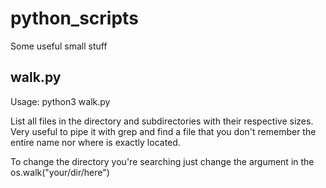 # python_scripts
Some useful small stuff

## walk.py
Usage: python3 walk.py

List all files in the directory and subdirectories with their respective sizes. Very useful to pipe it with grep and find a file that you don't remember the entire name nor where is exactly located. 

To change the directory you're searching just change the argument in the os.walk("your/dir/here")

